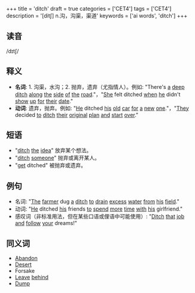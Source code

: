 +++
title = 'ditch'
draft = true
categories = ['CET4']
tags = ['CET4']
description = '[dit∫] n.沟，沟渠，渠道'
keywords = ['ai words', 'ditch']
+++

## 读音
/dɪtʃ/

## 释义
- **名词**: 1. 沟渠，水沟；2. 抛弃，遗弃（尤指情人）。例如: "There's [a](/post/a/) [deep](/post/deep/) [ditch](/post/ditch/) [along](/post/along/) [the](/post/the/) [side](/post/side/) [of](/post/of/) [the](/post/the/) [road](/post/road/)."，"[She](/post/she/) felt ditched [when](/post/when/) [he](/post/he/) didn't [show](/post/show/) [up](/post/up/) [for](/post/for/) [their](/post/their/) [date](/post/date/)."
- **动词**: 遗弃，抛弃。例如: "[He](/post/he/) ditched [his](/post/his/) [old](/post/old/) [car](/post/car/) [for](/post/for/) [a](/post/a/) [new](/post/new/) [one](/post/one/)."，"[They](/post/they/) decided [to](/post/to/) [ditch](/post/ditch/) [their](/post/their/) [original](/post/original/) [plan](/post/plan/) [and](/post/and/) [start](/post/start/) [over](/post/over/)."

## 短语
- "[ditch](/post/ditch/) [the](/post/the/) [idea](/post/idea/)" 放弃某个想法。
- "[ditch](/post/ditch/) [someone](/post/someone/)" 抛弃或离开某人。
- "[get](/post/get/) ditched" 被抛弃或遗弃。

## 例句
- 名词: "[The](/post/the/) [farmer](/post/farmer/) dug [a](/post/a/) [ditch](/post/ditch/) [to](/post/to/) [drain](/post/drain/) [excess](/post/excess/) [water](/post/water/) [from](/post/from/) [his](/post/his/) [field](/post/field/)."
- 动词: "[He](/post/he/) ditched [his](/post/his/) friends [to](/post/to/) [spend](/post/spend/) [more](/post/more/) [time](/post/time/) [with](/post/with/) [his](/post/his/) girlfriend."
- 感叹词（非标准用法，但在某些口语或俚语中可能使用）: "[Ditch](/post/ditch/) [that](/post/that/) [job](/post/job/) [and](/post/and/) [follow](/post/follow/) [your](/post/your/) dreams!"

## 同义词
- [Abandon](/post/abandon/)
- [Desert](/post/desert/)
- Forsake
- [Leave](/post/leave/) [behind](/post/behind/)
- [Dump](/post/dump/)
